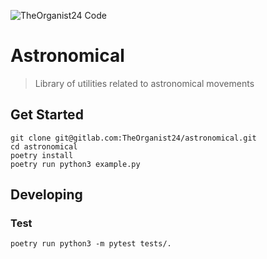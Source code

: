 ![TheOrganist24 Code](https://hosted.courtman.me.uk/img/logos/theorganist24_banner_code.png "TheOrganist24 Code")

# Astronomical
> Library of utilities related to astronomical movements

## Get Started
```
git clone git@gitlab.com:TheOrganist24/astronomical.git
cd astronomical
poetry install
poetry run python3 example.py
```

## Developing
### Test
```
poetry run python3 -m pytest tests/.
```
